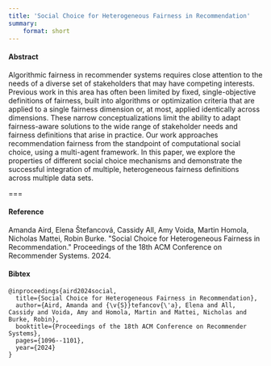 ```yaml
---
title: 'Social Choice for Heterogeneous Fairness in Recommendation'
summary:
    format: short
---
```


#### Abstract

Algorithmic fairness in recommender systems requires close attention to the needs of a diverse set of stakeholders that may have competing interests. Previous work in this area has often been limited by fixed, single-objective definitions of fairness, built into algorithms or optimization criteria that are applied to a single fairness dimension or, at most, applied identically across dimensions. These narrow conceptualizations limit the ability to adapt fairness-aware solutions to the wide range of stakeholder needs and fairness definitions that arise in practice. Our work approaches recommendation fairness from the standpoint of computational social choice, using a multi-agent framework. In this paper, we explore the properties of different social choice mechanisms and demonstrate the successful integration of multiple, heterogeneous fairness definitions across multiple data sets.

===

#### Reference

Amanda Aird, Elena Štefancová, Cassidy All, Amy Voida, Martin Homola, Nicholas Mattei, Robin Burke. "Social Choice for Heterogeneous Fairness in Recommendation." Proceedings of the 18th ACM Conference on Recommender Systems. 2024.

#### Bibtex
```
@inproceedings{aird2024social,
  title={Social Choice for Heterogeneous Fairness in Recommendation},
  author={Aird, Amanda and {\v{S}}tefancov{\'a}, Elena and All, Cassidy and Voida, Amy and Homola, Martin and Mattei, Nicholas and Burke, Robin},
  booktitle={Proceedings of the 18th ACM Conference on Recommender Systems},
  pages={1096--1101},
  year={2024}
}
```
